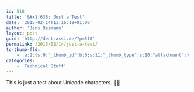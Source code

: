 ```yaml
---
id: 518
title: '&#x1f638; Just a Test'
date: '2015-02-14T11:16:18+01:00'
author: 'Jens Reimann'
layout: post
guid: 'http://dentrassi.de/?p=518'
permalink: /2015/02/14/just-a-test/
tc-thumb-fld:
    - 'a:2:{s:9:"_thumb_id";b:0;s:11:"_thumb_type";s:10:"attachment";}'
categories:
    - 'Technical Stuff'
---
```


This is just a test about Unicode characters. 🐢🐰